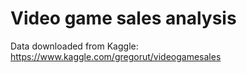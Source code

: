 # Video game sales analysis

Data downloaded from Kaggle:
https://www.kaggle.com/gregorut/videogamesales
